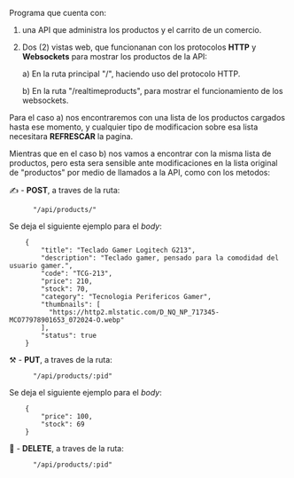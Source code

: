 Programa que cuenta con: 
    
1) una API que administra los productos y el carrito de un comercio.
    
2) Dos (2) vistas web, que funcionanan con los protocolos **HTTP** y **Websockets** para mostrar los productos de la API:

     a) En la ruta principal "/", haciendo uso del protocolo HTTP.
     
     b) En la ruta "/realtimeproducts", para mostrar el funcionamiento de los websockets.
  
  Para el caso a) nos encontraremos con una lista de los productos cargados hasta ese momento, y cualquier tipo de modificacion sobre esa lista necesitara **REFRESCAR** la pagina.
  
  Mientras que en el caso b) nos vamos a encontrar con la misma lista de productos, pero esta sera sensible ante modificaciones en la lista original de "productos" por medio de llamados a la API, como con los metodos:

  
  ✍️ - **POST**, a traves de la ruta:
          
          "/api/products/"
  Se deja el siguiente ejemplo para el *body*:
        
        {
            "title": "Teclado Gamer Logitech G213",
            "description": "Teclado gamer, pensado para la comodidad del usuario gamer.",
            "code": "TCG-213",
            "price": 210,
            "stock": 70,
            "category": "Tecnologia Perifericos Gamer",
            "thumbnails": [
              "https://http2.mlstatic.com/D_NQ_NP_717345-MCO77978901653_072024-O.webp"
            ],
            "status": true
        }
        

  ⚒️ - **PUT**, a traves de la ruta:
          
          "/api/products/:pid"
  Se deja el siguiente ejemplo para el *body*:
        
        {
            "price": 100,
            "stock": 69
        }
        

  🚮 - **DELETE**, a traves de la ruta:
          
          "/api/products/:pid"

      

